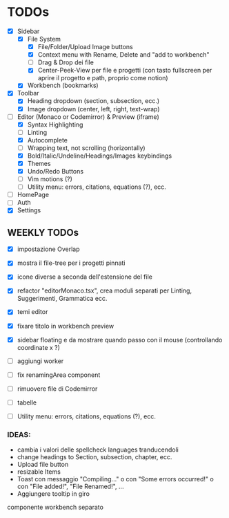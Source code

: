 # TODOs

- [x] Sidebar
  - [x] File System
    - [x] File/Folder/Upload Image buttons
    - [x] Context menu with Rename, Delete and "add to workbench"
    - [ ] Drag & Drop dei file
    - [x] Center-Peek-View per file e progetti (con tasto fullscreen per aprire il progetto e path, proprio come notion)
  - [x] Workbench (bookmarks)
- [x] Toolbar
  - [x] Heading dropdown (section, subsection, ecc.)
  - [x] Image dropdown (center, left, right, text-wrap)
- [ ] Editor (Monaco or Codemirror) & Preview (iframe)
  - [x] Syntax Highlighting
  - [ ] Linting
  - [x] Autocomplete
  - [ ] Wrapping text, not scrolling (horizontally)
  - [x] Bold/Italic/Undeline/Headings/Images keybindings
  - [x] Themes
  - [x] Undo/Redo Buttons
  - [ ] Vim motions (?)
  - [ ] Utility menu: errors, citations, equations (?), ecc.
- [ ] HomePage
- [ ] Auth
- [x] Settings

## WEEKLY TODOs

- [x] impostazione Overlap
- [x] mostra il file-tree per i progetti pinnati
- [x] icone diverse a seconda dell'estensione del file
- [x] refactor "editorMonaco.tsx", crea moduli separati per Linting, Suggerimenti, Grammatica ecc.
- [x] temi editor
- [x] fixare titolo in workbench preview
- [x] sidebar floating e da mostrare quando passo con il mouse (controllando coordinate x ?)
- [ ] aggiungi worker
- [ ] fix renamingArea component
- [ ] rimuovere file di Codemirror

- [ ] tabelle
- [ ] Utility menu: errors, citations, equations (?), ecc.

### IDEAS:

- cambia i valori delle spellcheck languages tranducendoli
- change headings to Section, subsection, chapter, ecc.
- Upload file button
- resizable Items
- Toast con messaggio "Compiling..." o con "Some errors occurred!" o con "File added!", "File Renamed!", ...
- Aggiungere tooltip in giro

componente workbench separato
